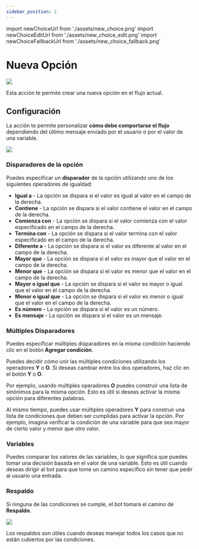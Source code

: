 ```yaml
---
sidebar_position: 2
---
```


import newChoiceUrl from './assets/new_choice.png'
import newChoiceEditUrl from './assets/new_choice_edit.png'
import newChoiceFallbackUrl from './assets/new_choice_fallback.png'

# Nueva Opción

<img src={newChoiceUrl} width={180} />

Esta acción te permite crear una nueva opción en el flujo actual.

## Configuración

La acción te permite personalizar **cómo debe comportarse el flujo** dependiendo del último mensaje enviado por el usuario o por el valor de una variable.

<img src={newChoiceEditUrl} width={300} />

### Disparadores de la opción

Puedes especificar un **disparador** de la opción utilizando uno de los siguientes operadores de igualdad:

- **Igual a** - La opción se dispara si el valor es igual al valor en el campo de la derecha.
- **Contiene** - La opción se dispara si el valor contiene el valor en el campo de la derecha.
- **Comienza con** - La opción se dispara si el valor comienza con el valor especificado en el campo de la derecha.
- **Termina con** - La opción se dispara si el valor termina con el valor especificado en el campo de la derecha.
- **Diferente a** - La opción se dispara si el valor es diferente al valor en el campo de la derecha.
- **Mayor que** - La opción se dispara si el valor es mayor que el valor en el campo de la derecha.
- **Menor que** - La opción se dispara si el valor es menor que el valor en el campo de la derecha.
- **Mayor o igual que** - La opción se dispara si el valor es mayor o igual que el valor en el campo de la derecha.
- **Menor o igual que** - La opción se dispara si el valor es menor o igual que el valor en el campo de la derecha.
- **Es número** - La opción se dispara si el valor es un número.
- **Es mensaje** - La opción se dispara si el valor es un mensaje.

### Múltiples Disparadores

Puedes especificar múltiples disparadores en la misma condición haciendo clic en el botón **Agregar condición**.

Puedes decidir cómo unir las múltiples condiciones utilizando los operadores **Y** o **O**. Si deseas cambiar entre los dos operadores, haz clic en el botón **Y** o **O**.

Por ejemplo, usando múltiples operadores **O** puedes construir una lista de sinónimos para la misma opción. Esto es útil si deseas activar la misma opción para diferentes palabras.

Al mismo tiempo, puedes usar múltiples operadores **Y** para construir una lista de condiciones que deben ser cumplidas para activar la opción. Por ejemplo, imagina verificar la condición de una variable para que sea mayor de cierto valor y menor que otro valor.

### Variables

Puedes comparar los valores de las variables, lo que significa que puedes tomar una decisión basada en el valor de una variable. Esto es útil cuando deseas dirigir al bot para que tome un camino específico sin tener que pedir al usuario una entrada.

### Respaldo

Si ninguna de las condiciones se cumple, el bot tomará el camino de **Respaldo**.

<img src={newChoiceFallbackUrl} width={500} />

Los respaldos son útiles cuando deseas manejar todos los casos que no están cubiertos por las condiciones.